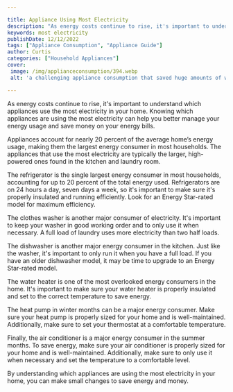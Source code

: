 ```yaml
---

title: Appliance Using Most Electricity
description: "As energy costs continue to rise, it's important to understand which appliances use the most electricity in your home. Knowing whi...see more detail"
keywords: most electricity
publishDate: 12/12/2022
tags: ["Appliance Consumption", "Appliance Guide"]
author: Curtis
categories: ["Household Appliances"]
cover: 
 image: /img/applianceconsumption/394.webp
 alt: 'a challenging appliance consumption that saved huge amounts of work'

---
```


As energy costs continue to rise, it's important to understand which appliances use the most electricity in your home. Knowing which appliances are using the most electricity can help you better manage your energy usage and save money on your energy bills.

Appliances account for nearly 20 percent of the average home’s energy usage, making them the largest energy consumer in most households. The appliances that use the most electricity are typically the larger, high-powered ones found in the kitchen and laundry room.

The refrigerator is the single largest energy consumer in most households, accounting for up to 20 percent of the total energy used. Refrigerators are on 24 hours a day, seven days a week, so it's important to make sure it's properly insulated and running efficiently. Look for an Energy Star-rated model for maximum efficiency.

The clothes washer is another major consumer of electricity. It's important to keep your washer in good working order and to only use it when necessary. A full load of laundry uses more electricity than two half loads.

The dishwasher is another major energy consumer in the kitchen. Just like the washer, it's important to only run it when you have a full load. If you have an older dishwasher model, it may be time to upgrade to an Energy Star-rated model.

The water heater is one of the most overlooked energy consumers in the home. It's important to make sure your water heater is properly insulated and set to the correct temperature to save energy.

The heat pump in winter months can be a major energy consumer. Make sure your heat pump is properly sized for your home and is well-maintained. Additionally, make sure to set your thermostat at a comfortable temperature.

Finally, the air conditioner is a major energy consumer in the summer months. To save energy, make sure your air conditioner is properly sized for your home and is well-maintained. Additionally, make sure to only use it when necessary and set the temperature to a comfortable level.

By understanding which appliances are using the most electricity in your home, you can make small changes to save energy and money.
